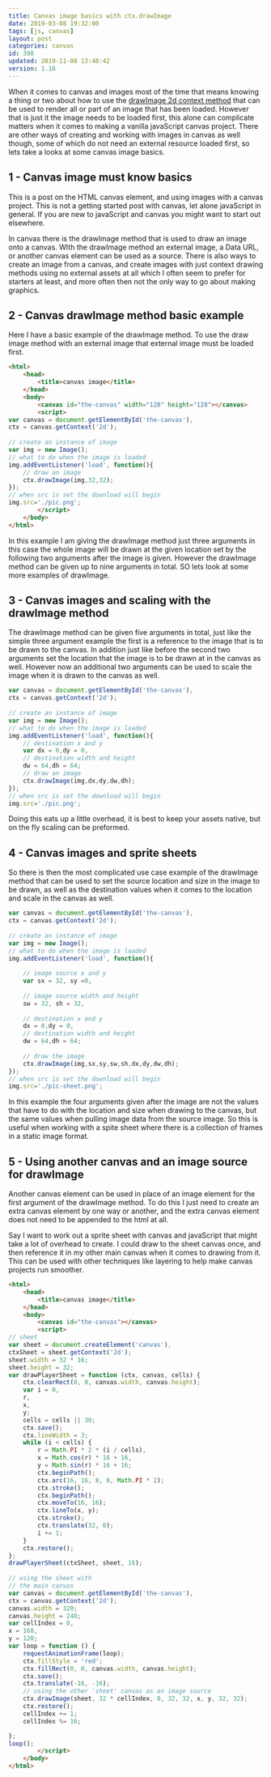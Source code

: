 ```yaml
---
title: Canvas image basics with ctx.drawImage
date: 2019-03-08 19:32:00
tags: [js, canvas]
layout: post
categories: canvas
id: 398
updated: 2019-11-08 13:48:42
version: 1.16
---
```


When it comes to canvas and images most of the time that means knowing a thing or two about how to use the [drawImage 2d context method](https://developer.mozilla.org/en-US/docs/Web/API/CanvasRenderingContext2D/drawImage) that can be used to render all or part of an image that has been loaded. However that is just it the image needs to be loaded first, this alone can complicate matters when it comes to making a vanilla javaScript canvas project. There are other ways of creating and working with images in canvas as well though, some of which do not need an external resource loaded first, so lets take a looks at some canvas image basics.

<!-- more -->

## 1 - Canvas image must know basics

This is a post on the HTML canvas element, and using images with a canvas project. This is not a getting started post with canvas, let alone javaScript in general. If you are new to javaScript and canvas you might want to start out elsewhere.

In canvas there is the drawImage method that is used to draw an image onto a canvas. WIth the drawImage method an external image, a Data URL, or another canvas element can be used as a source. There is also ways to create an image from a canvas, and create images with just context drawing methods using no external assets at all which I often seem to prefer for starters at least, and more often then not the only way to go about making graphics. 


## 2 - Canvas drawImage method basic example

Here I have a basic example of the drawImage method. To use the draw image method with an external image that external image must be loaded first.

```html
<html>
    <head>
        <title>canvas image</title>
    </head>
    <body>
        <canvas id="the-canvas" width="128" height="128"></canvas>
        <script>
var canvas = document.getElementById('the-canvas'),
ctx = canvas.getContext('2d');
 
// create an instance of image
var img = new Image();
// what to do when the image is loaded
img.addEventListener('load', function(){
    // draw an image
    ctx.drawImage(img,32,32);
});
// when src is set the download will begin
img.src='./pic.png';
        </script>
    </body>
</html>
```

In this example I am giving the drawImage method just three arguments in this case the whole image will be drawn at the given location set by the following two arguments after the image is given. However the drawImage method can be given up to nine arguments in total. SO lets look at some more examples of drawImage.

## 3 - Canvas images and scaling with the drawImage method

The drawImage method can be given five arguments in total, just like the simple three argument example the first is a reference to the image that is to be drawn to the canvas. In addition just like before the second two arguments set the location that the image is to be drawn at in the canvas as well. However now an additional two arguments can be used to scale the image when it is drawn to the canvas as well.

```js
var canvas = document.getElementById('the-canvas'),
ctx = canvas.getContext('2d');
 
// create an instance of image
var img = new Image();
// what to do when the image is loaded
img.addEventListener('load', function(){
    // destination x and y
    var dx = 0,dy = 0,
    // destination width and height
    dw = 64,dh = 64;
    // draw an image
    ctx.drawImage(img,dx,dy,dw,dh);
});
// when src is set the download will begin
img.src='./pic.png';
```

Doing this eats up a little overhead, it is best to keep your assets native, but on the fly scaling can be preformed.

## 4 - Canvas images and sprite sheets

So there is then the most complicated use case example of the drawImage method that can be used to set the source location and size in the image to be drawn, as well as the destination values when it comes to the location and scale in the canvas as well. 

```js
var canvas = document.getElementById('the-canvas'),
ctx = canvas.getContext('2d');
 
// create an instance of image
var img = new Image();
// what to do when the image is loaded
img.addEventListener('load', function(){
 
    // image source x and y
    var sx = 32, sy =0,
 
    // image source width and height
    sw = 32, sh = 32,
 
    // destination x and y
    dx = 0,dy = 0,
    // destination width and height
    dw = 64,dh = 64;
 
    // draw the image
    ctx.drawImage(img,sx,sy,sw,sh,dx,dy,dw,dh);
});
// when src is set the download will begin
img.src='./pic-sheet.png';
```

In this example the four arguments given after the image are not the values that have to do with the location and size when drawing to the canvas, but the same values when pulling image data from the source image. So this is useful when working with a spite sheet where there is a collection of frames in a static image format.

## 5 - Using another canvas and an image source for drawImage

Another canvas element can be used in place of an image element for the first argument of the drawImage method. To do this I just need to create an extra canvas element by one way or another, and the extra canvas element does not need to be appended to the html at all.

Say I want to work out a sprite sheet with canvas and javaScript that might take a lot of overhead to create. I could draw to the sheet canvas once, and then reference it in my other main canvas when it comes to drawing from it. This can be used with other techniques like layering to help make canvas projects run smoother.

```html
<html>
    <head>
        <title>canvas image</title>
    </head>
    <body>
        <canvas id="the-canvas"></canvas>
        <script>
// sheet
var sheet = document.createElement('canvas'),
ctxSheet = sheet.getContext('2d');
sheet.width = 32 * 16;
sheet.height = 32;
var drawPlayerSheet = function (ctx, canvas, cells) {
    ctx.clearRect(0, 0, canvas.width, canvas.height);
    var i = 0,
    r,
    x,
    y;
    cells = cells || 30;
    ctx.save();
    ctx.lineWidth = 3;
    while (i < cells) {
        r = Math.PI * 2 * (i / cells),
        x = Math.cos(r) * 16 + 16,
        y = Math.sin(r) * 16 + 16;
        ctx.beginPath();
        ctx.arc(16, 16, 8, 0, Math.PI * 2);
        ctx.stroke();
        ctx.beginPath();
        ctx.moveTo(16, 16);
        ctx.lineTo(x, y);
        ctx.stroke();
        ctx.translate(32, 0);
        i += 1;
    }
    ctx.restore();
};
drawPlayerSheet(ctxSheet, sheet, 16);
 
// using the sheet with
// the main canvas
var canvas = document.getElementById('the-canvas'),
ctx = canvas.getContext('2d');
canvas.width = 320;
canvas.height = 240;
var cellIndex = 0,
x = 160,
y = 120;
var loop = function () {
    requestAnimationFrame(loop);
    ctx.fillStyle = 'red';
    ctx.fillRect(0, 0, canvas.width, canvas.height);
    ctx.save();
    ctx.translate(-16, -16);
    // using the other 'sheet' canvas as an image source
    ctx.drawImage(sheet, 32 * cellIndex, 0, 32, 32, x, y, 32, 32);
    ctx.restore();
    cellIndex += 1;
    cellIndex %= 16;

};
loop();
        </script>
    </body>
</html>
```